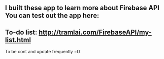 I built these app to learn more about Firebase API
You can test out the app here:
------------------------------------------------
To-do list: http://tramlai.com/FirebaseAPI/my-list.html
------------------------------------------------
To be cont and update frequently =D
